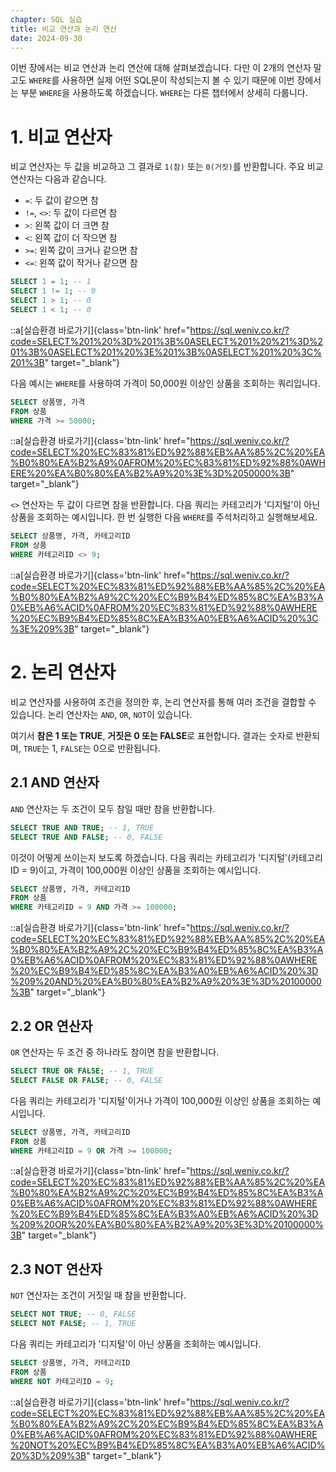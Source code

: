 ```yaml
---
chapter: SQL 실습
title: 비교 연산과 논리 연산
date: 2024-09-30
---
```


이번 장에서는 비교 연산과 논리 연산에 대해 살펴보겠습니다. 다만 이 2개의 연산자 말고도 `WHERE`를 사용하면 실제 어떤 SQL문이 작성되는지 볼 수 있기 때문에 이번 장에서는 부분 `WHERE`을 사용하도록 하겠습니다. `WHERE`는 다른 챕터에서 상세히 다룹니다.

# 1. 비교 연산자

비교 연산자는 두 값을 비교하고 그 결과로 `1(참)` 또는 `0(거짓)`를 반환합니다. 주요 비교 연산자는 다음과 같습니다.

- `=`: 두 값이 같으면 참
- `!=`, `<>`: 두 값이 다르면 참
- `>`: 왼쪽 값이 더 크면 참
- `<`: 왼쪽 값이 더 작으면 참
- `>=`: 왼쪽 값이 크거나 같으면 참
- `<=`: 왼쪽 값이 작거나 같으면 참

```sql
SELECT 1 = 1; -- 1
SELECT 1 != 1; -- 0
SELECT 1 > 1; -- 0
SELECT 1 < 1; -- 0
```
::a[실습환경 바로가기]{class='btn-link' href="https://sql.weniv.co.kr/?code=SELECT%201%20%3D%201%3B%0ASELECT%201%20%21%3D%201%3B%0ASELECT%201%20%3E%201%3B%0ASELECT%201%20%3C%201%3B" target="_blank"}


다음 예시는 `WHERE`를 사용하여 가격이 50,000원 이상인 상품을 조회하는 쿼리입니다.

```sql
SELECT 상품명, 가격
FROM 상품
WHERE 가격 >= 50000;
```
::a[실습환경 바로가기]{class='btn-link' href="https://sql.weniv.co.kr/?code=SELECT%20%EC%83%81%ED%92%88%EB%AA%85%2C%20%EA%B0%80%EA%B2%A9%0AFROM%20%EC%83%81%ED%92%88%0AWHERE%20%EA%B0%80%EA%B2%A9%20%3E%3D%2050000%3B" target="_blank"}

`<>` 연산자는 두 값이 다르면 참을 반환합니다. 다음 쿼리는 카테고리가 '디지털'이 아닌 상품을 조회하는 예시입니다. 한 번 실행한 다음 `WHERE`를 주석처리하고 실행해보세요.

```sql
SELECT 상품명, 가격, 카테고리ID
FROM 상품
WHERE 카테고리ID <> 9;
```
::a[실습환경 바로가기]{class='btn-link' href="https://sql.weniv.co.kr/?code=SELECT%20%EC%83%81%ED%92%88%EB%AA%85%2C%20%EA%B0%80%EA%B2%A9%2C%20%EC%B9%B4%ED%85%8C%EA%B3%A0%EB%A6%ACID%0AFROM%20%EC%83%81%ED%92%88%0AWHERE%20%EC%B9%B4%ED%85%8C%EA%B3%A0%EB%A6%ACID%20%3C%3E%209%3B" target="_blank"}

# 2. 논리 연산자

비교 연산자를 사용하여 조건을 정의한 후, 논리 연산자를 통해 여러 조건을 결합할 수 있습니다. 논리 연산자는 `AND`, `OR`, `NOT`이 있습니다.

여기서 **참은 1 또는 TRUE**, **거짓은 0 또는 FALSE**로 표현합니다. 결과는 숫자로 반환되며, `TRUE`는 1, `FALSE`는 0으로 반환됩니다.

## 2.1 AND 연산자

`AND` 연산자는 두 조건이 모두 참일 때만 참을 반환합니다. 

```sql
SELECT TRUE AND TRUE; -- 1, TRUE
SELECT TRUE AND FALSE; -- 0, FALSE
```

이것이 어떻게 쓰이는지 보도록 하겠습니다. 다음 쿼리는 카테고리가 '디지털'(카테고리ID = 9)이고, 가격이 100,000원 이상인 상품을 조회하는 예시입니다.

```sql
SELECT 상품명, 가격, 카테고리ID
FROM 상품
WHERE 카테고리ID = 9 AND 가격 >= 100000;
```
::a[실습환경 바로가기]{class='btn-link' href="https://sql.weniv.co.kr/?code=SELECT%20%EC%83%81%ED%92%88%EB%AA%85%2C%20%EA%B0%80%EA%B2%A9%2C%20%EC%B9%B4%ED%85%8C%EA%B3%A0%EB%A6%ACID%0AFROM%20%EC%83%81%ED%92%88%0AWHERE%20%EC%B9%B4%ED%85%8C%EA%B3%A0%EB%A6%ACID%20%3D%209%20AND%20%EA%B0%80%EA%B2%A9%20%3E%3D%20100000%3B" target="_blank"}

## 2.2 OR 연산자

`OR` 연산자는 두 조건 중 하나라도 참이면 참을 반환합니다. 

```sql
SELECT TRUE OR FALSE; -- 1, TRUE
SELECT FALSE OR FALSE; -- 0, FALSE
```

다음 쿼리는 카테고리가 '디지털'이거나 가격이 100,000원 이상인 상품을 조회하는 예시입니다.

```sql
SELECT 상품명, 가격, 카테고리ID
FROM 상품
WHERE 카테고리ID = 9 OR 가격 >= 100000;
```
::a[실습환경 바로가기]{class='btn-link' href="https://sql.weniv.co.kr/?code=SELECT%20%EC%83%81%ED%92%88%EB%AA%85%2C%20%EA%B0%80%EA%B2%A9%2C%20%EC%B9%B4%ED%85%8C%EA%B3%A0%EB%A6%ACID%0AFROM%20%EC%83%81%ED%92%88%0AWHERE%20%EC%B9%B4%ED%85%8C%EA%B3%A0%EB%A6%ACID%20%3D%209%20OR%20%EA%B0%80%EA%B2%A9%20%3E%3D%20100000%3B" target="_blank"}

## 2.3 NOT 연산자

`NOT` 연산자는 조건이 거짓일 때 참을 반환합니다. 

```sql
SELECT NOT TRUE; -- 0, FALSE
SELECT NOT FALSE; -- 1, TRUE
```

다음 쿼리는 카테고리가 '디지털'이 아닌 상품을 조회하는 예시입니다.

```sql
SELECT 상품명, 가격, 카테고리ID
FROM 상품
WHERE NOT 카테고리ID = 9;
```
::a[실습환경 바로가기]{class='btn-link' href="https://sql.weniv.co.kr/?code=SELECT%20%EC%83%81%ED%92%88%EB%AA%85%2C%20%EA%B0%80%EA%B2%A9%2C%20%EC%B9%B4%ED%85%8C%EA%B3%A0%EB%A6%ACID%0AFROM%20%EC%83%81%ED%92%88%0AWHERE%20NOT%20%EC%B9%B4%ED%85%8C%EA%B3%A0%EB%A6%ACID%20%3D%209%3B" target="_blank"}